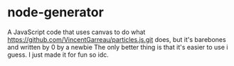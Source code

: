 # node-generator
A JavaScript code that uses canvas to do what https://github.com/VincentGarreau/particles.js.git does, but it's barebones and written by 0 by a newbie
The only better thing is that it's easier to use i guess. I just made it for fun so idc.
